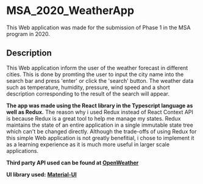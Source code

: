 # MSA_2020_WeatherApp
This Web application was made for the submission of Phase 1 in the MSA program in 2020.


## Description
This Web application inform the user of the weather forecast in different cities. This is done by promting the user to input the city name into the search bar and press 'enter' or click the 'search' button. The weather data such as temperature, humidity, pressure, wind speed and a short description corresponding to the result of the search will appear. 

**The app was made using the React library in the Typescript language as well as Redux.** 
The reason why i used Redux instead of React Context API is because Redux is a great tool to help me manage my states.
Redux maintains the state of an entire application in a single immutable state tree which can't be changed directly. Although the trade-offs of using Redux for this simple Web application is not greatly benefitial, i chose to implement it as a learning experience as it is much more useful in larger scale applications. 


**Third party API used can be found at [OpenWeather](https://openweathermap.org/current)**

**UI library used:** **[Material-UI](https://material-ui.com/)**




